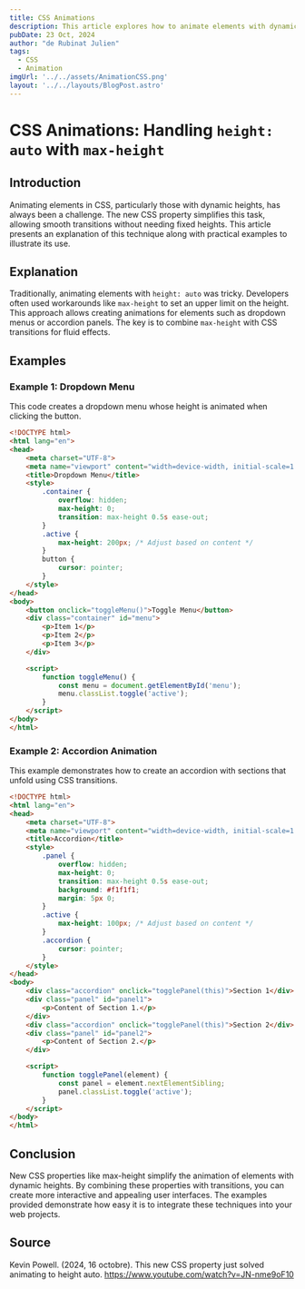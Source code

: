 ```yaml
---
title: CSS Animations
description: This article explores how to animate elements with dynamic heights in CSS using the max-height property. It provides practical examples, including a dropdown menu and an accordion, demonstrating how these techniques can enhance user interfaces with smooth transitions.
pubDate: 23 Oct, 2024
author: "de Rubinat Julien"
tags:
  - CSS
  - Animation
imgUrl: '../../assets/AnimationCSS.png'
layout: '../../layouts/BlogPost.astro'
---
```

# CSS Animations: Handling `height: auto` with `max-height`

## Introduction

Animating elements in CSS, particularly those with dynamic heights, has always been a challenge. The new CSS property simplifies this task, allowing smooth transitions without needing fixed heights. This article presents an explanation of this technique along with practical examples to illustrate its use.

## Explanation

Traditionally, animating elements with `height: auto` was tricky. Developers often used workarounds like `max-height` to set an upper limit on the height. This approach allows creating animations for elements such as dropdown menus or accordion panels. The key is to combine `max-height` with CSS transitions for fluid effects.

## Examples

### Example 1: Dropdown Menu

This code creates a dropdown menu whose height is animated when clicking the button.

```html
<!DOCTYPE html>
<html lang="en">
<head>
    <meta charset="UTF-8">
    <meta name="viewport" content="width=device-width, initial-scale=1.0">
    <title>Dropdown Menu</title>
    <style>
        .container {
            overflow: hidden;
            max-height: 0;
            transition: max-height 0.5s ease-out;
        }
        .active {
            max-height: 200px; /* Adjust based on content */
        }
        button {
            cursor: pointer;
        }
    </style>
</head>
<body>
    <button onclick="toggleMenu()">Toggle Menu</button>
    <div class="container" id="menu">
        <p>Item 1</p>
        <p>Item 2</p>
        <p>Item 3</p>
    </div>

    <script>
        function toggleMenu() {
            const menu = document.getElementById('menu');
            menu.classList.toggle('active');
        }
    </script>
</body>
</html>
```
### Example 2: Accordion Animation

This example demonstrates how to create an accordion with sections that unfold using CSS transitions.

```html
<!DOCTYPE html>
<html lang="en">
<head>
    <meta charset="UTF-8">
    <meta name="viewport" content="width=device-width, initial-scale=1.0">
    <title>Accordion</title>
    <style>
        .panel {
            overflow: hidden;
            max-height: 0;
            transition: max-height 0.5s ease-out;
            background: #f1f1f1;
            margin: 5px 0;
        }
        .active {
            max-height: 100px; /* Adjust based on content */
        }
        .accordion {
            cursor: pointer;
        }
    </style>
</head>
<body>
    <div class="accordion" onclick="togglePanel(this)">Section 1</div>
    <div class="panel" id="panel1">
        <p>Content of Section 1.</p>
    </div>
    <div class="accordion" onclick="togglePanel(this)">Section 2</div>
    <div class="panel" id="panel2">
        <p>Content of Section 2.</p>
    </div>

    <script>
        function togglePanel(element) {
            const panel = element.nextElementSibling;
            panel.classList.toggle('active');
        }
    </script>
</body>
</html>
```
## Conclusion
New CSS properties like max-height simplify the animation of elements with dynamic heights. By combining these properties with transitions, you can create more interactive and appealing user interfaces. The examples provided demonstrate how easy it is to integrate these techniques into your web projects.

## Source 
Kevin Powell. (2024, 16 octobre). This new CSS property just solved animating to height auto. https://www.youtube.com/watch?v=JN-nme9oF10